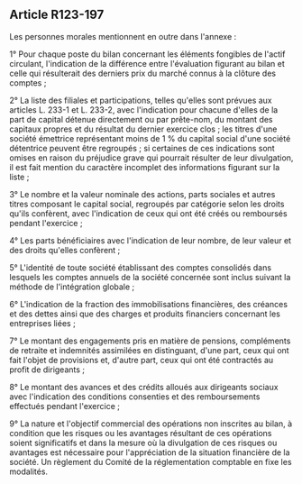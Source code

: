 Article R123-197
----
Les personnes morales mentionnent en outre dans l'annexe :

1° Pour chaque poste du bilan concernant les éléments fongibles de l'actif
circulant, l'indication de la différence entre l'évaluation figurant au bilan et
celle qui résulterait des derniers prix du marché connus à la clôture des
comptes ;

2° La liste des filiales et participations, telles qu'elles sont prévues aux
articles L. 233-1 et L. 233-2, avec l'indication pour chacune d'elles de la part
de capital détenue directement ou par prête-nom, du montant des capitaux propres
et du résultat du dernier exercice clos ; les titres d'une société émettrice
représentant moins de 1 % du capital social d'une société détentrice peuvent
être regroupés ; si certaines de ces indications sont omises en raison du
préjudice grave qui pourrait résulter de leur divulgation, il est fait mention
du caractère incomplet des informations figurant sur la liste ;

3° Le nombre et la valeur nominale des actions, parts sociales et autres titres
composant le capital social, regroupés par catégorie selon les droits qu'ils
confèrent, avec l'indication de ceux qui ont été créés ou remboursés pendant
l'exercice ;

4° Les parts bénéficiaires avec l'indication de leur nombre, de leur valeur et
des droits qu'elles confèrent ;

5° L'identité de toute société établissant des comptes consolidés dans lesquels
les comptes annuels de la société concernée sont inclus suivant la méthode de
l'intégration globale ;

6° L'indication de la fraction des immobilisations financières, des créances et
des dettes ainsi que des charges et produits financiers concernant les
entreprises liées ;

7° Le montant des engagements pris en matière de pensions, compléments de
retraite et indemnités assimilées en distinguant, d'une part, ceux qui ont fait
l'objet de provisions et, d'autre part, ceux qui ont été contractés au profit de
dirigeants ;

8° Le montant des avances et des crédits alloués aux dirigeants sociaux avec
l'indication des conditions consenties et des remboursements effectués pendant
l'exercice ;

9° La nature et l'objectif commercial des opérations non inscrites au bilan, à
condition que les risques ou les avantages résultant de ces opérations soient
significatifs et dans la mesure où la divulgation de ces risques ou avantages
est nécessaire pour l'appréciation de la situation financière de la société. Un
règlement du Comité de la réglementation comptable en fixe les modalités.
